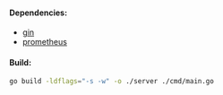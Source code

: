 #### Dependencies:
- [gin](https://github.com/gin-gonic/gin/tree/v1.9.1)
- [prometheus](https://github.com/prometheus/client_golang/tree/v1.17.0)

#### Build:
```bash
go build -ldflags="-s -w" -o ./server ./cmd/main.go
```
